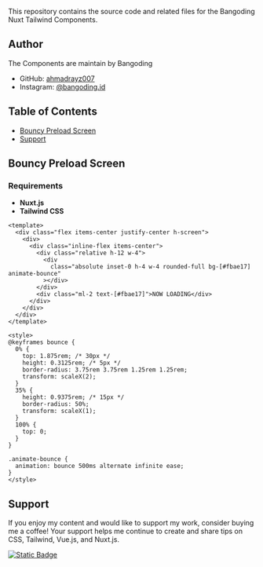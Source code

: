 This repository contains the source code and related files for the Bangoding Nuxt Tailwind Components.

## Author

The Components are maintain by Bangoding

- GitHub: [ahmadrayz007](https://github.com/ahmadrayz007)
- Instagram: [@bangoding.id](https://www.instagram.com/bangoding.id/)

## Table of Contents

- [Bouncy Preload Screen](#bouncy-preload-screen)
- [Support](#support)

## Bouncy Preload Screen
### Requirements

- **Nuxt.js**
- **Tailwind CSS**

```
<template>
  <div class="flex items-center justify-center h-screen">
    <div>
      <div class="inline-flex items-center">
        <div class="relative h-12 w-4">
          <div
            class="absolute inset-0 h-4 w-4 rounded-full bg-[#fbae17] animate-bounce"
          ></div>
        </div>
        <div class="ml-2 text-[#fbae17]">NOW LOADING</div>
      </div>
    </div>
  </div>
</template>

<style>
@keyframes bounce {
  0% {
    top: 1.875rem; /* 30px */
    height: 0.3125rem; /* 5px */
    border-radius: 3.75rem 3.75rem 1.25rem 1.25rem;
    transform: scaleX(2);
  }
  35% {
    height: 0.9375rem; /* 15px */
    border-radius: 50%;
    transform: scaleX(1);
  }
  100% {
    top: 0;
  }
}

.animate-bounce {
  animation: bounce 500ms alternate infinite ease;
}
</style>
```

## Support
If you enjoy my content and would like to support my work, consider buying me a coffee! Your support helps me continue to create and share tips on CSS, Tailwind, Vue.js, and Nuxt.js.

[![Static Badge](https://img.shields.io/badge/Buy%20me%20a%20Ko--fi-FF5E5B?style=for-the-badge&logo=ko-fi&logoColor=white)](https://ko-fi.com/bangoding)

